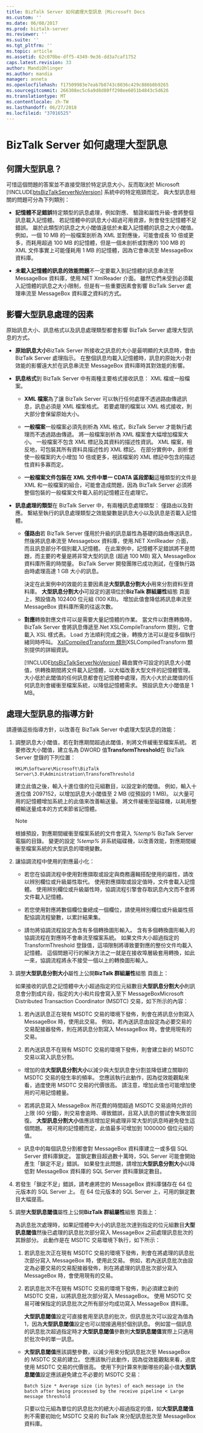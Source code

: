 ```yaml
---
title: BizTalk Server 如何處理大型訊息 |Microsoft Docs
ms.custom: ''
ms.date: 06/08/2017
ms.prod: biztalk-server
ms.reviewer: ''
ms.suite: ''
ms.tgt_pltfrm: ''
ms.topic: article
ms.assetid: 62c070be-dff5-4349-9e36-dd3a7caf1752
caps.latest.revision: 33
author: MandiOhlinger
ms.author: mandia
manager: anneta
ms.openlocfilehash: f17509983e7eab7b8743c8036c429c886b0b9265
ms.sourcegitcommit: 266308ec5c6a9d8d80ff298ee6051b4843c5d626
ms.translationtype: MT
ms.contentlocale: zh-TW
ms.lasthandoff: 06/27/2018
ms.locfileid: "37016525"
---
```

# <a name="how-biztalk-server-processes-large-messages"></a>BizTalk Server 如何處理大型訊息
## <a name="what-is-a-large-message"></a>何謂大型訊息？  
 可惜這個問題的答案並不直接受限於特定訊息大小，反而取決於 Microsoft [!INCLUDE[btsBizTalkServerNoVersion](../includes/btsbiztalkservernoversion-md.md)] 系統中的特定瓶頸而定。 與大型訊息相關的問題可分為下列類別：  
  
-   **記憶體不足錯誤**特定類型的訊息處理，例如對應、 驗證和屬性升級-會將整個訊息載入記憶體。 若記憶體中的訊息大小超過可用資源，則會發生記憶體不足錯誤。 屬於此類型的訊息之大小閾值遠低於未載入記憶體的訊息之大小閾值。 例如，一個 10 MB 的一般檔案剖析為 XML 並對應後，可能會成長 10 倍或更多，而耗用超過 100 MB 的記憶體，但是一個未剖析或對應的 100 MB 的 XML 文件事實上可能僅耗用 1 MB 的記憶體，因為它會串流至 MessageBox 資料庫。  
  
-   **未載入記憶體的訊息的效能問題**不一定要載入到記憶體的訊息串流至 MessageBox 資料庫，使用.NET XmlReader 介面。 雖然它們未受到必須載入記憶體的訊息之大小限制，但是有一些重要因素會影響 BizTalk Server 處理串流至 MessageBox 資料庫之資料的方式。  
  
## <a name="factors-that-affect-the-processing-of-large-messages"></a>影響大型訊息處理的因素  
 原始訊息大小、訊息格式以及訊息處理類型都會影響 BizTalk Server 處理大型訊息的方式。  
  
- **原始訊息大小**BizTalk Server 所接收之訊息的大小是最明顯的大訊息時，會由 BizTalk Server 處理指示。 在整個訊息均載入記憶體時，訊息的原始大小對效能的影響遠大於在訊息串流至 MessageBox 資料庫時其對效能的影響。  
  
- **訊息格式**到 BizTalk Server 中有兩種主要格式接收訊息： XML 檔或一般檔案。  
  
  -   **XML 檔案**為了讓 BizTalk Server 可以執行任何處理不透過路由傳遞訊息，訊息必須是 XML 檔案格式。 若要處理的檔案以 XML 格式接收，則大部分會保留原始大小。  
  
  -   **一般檔案**一般檔案必須先剖析為 XML 格式，BizTalk Server 才能執行處理而不透過路由傳遞。 將一般檔案剖析為 XML 檔案會大幅增加檔案大小。 一般檔案不包含 XML 標記及其資料的描述性資訊。 XML 檔案，相反地，可包裝其所有資料具描述性的 XML 標記。 在部分實例中，剖析會使一般檔案的大小增加 10 倍或更多，視該檔案的 XML 標記中包含的描述性資料多寡而定。  
  
  -   **一般檔案文件包裝在 XML 文件中單一 CDATA 區段節點**這種類型的文件是 XML 和一般檔案的組合，可能會造成問題，因為 BizTalk Server 必須將整個包裝的一般檔案文件載入前的記憶體正在處理它。  
  
- **訊息處理的類型**在 BizTalk Server 中，有兩種訊息處理類型： 僅路由以及對應。 繫結至執行的訊息處理類型之效能變數是訊息大小以及訊息是否載入記憶體。  
  
  - **僅路由**若 BizTalk Server 僅用於升級的訊息屬性為基礎的路由傳送訊息，然後將訊息串流至 Messagebox 資料庫，使用.NET XmlReader 介面，而且訊息部分不個別載入記憶體。 在此案例中，記憶體不足錯誤將不是問題，而主要的考量是將非常大型的訊息 (超過 100 MB) 寫入 MessageBox 資料庫所需的時間量。 BizTalk Server 開發團隊已成功測試，在僅執行路由時處理高達 1 GB 大小的訊息。  
  
     決定在此案例中的效能的主要因素是**大型訊息分割大小**用來分割資料至資料庫。 **大型訊息分割大小**可設定的選項位於**BizTalk 群組屬性**組態 頁面上，預設值為 102400 位元組 (100 KB)。 增加此值會降低將訊息串流至 MessageBox 資料庫所需的往返次數。  
  
  - **對應**轉換對應文件可以是需要大量記憶體的作業。 當文件以對應轉換時，BizTalk Server 會將訊息傳遞至.Net XSLCompileTransform 類別，它會載入 XSL 樣式表。 Load 方法順利完成之後，轉換方法可以是從多個執行緒同時呼叫。 [XslCompiledTransform 類別](http://go.microsoft.com/fwlink/p/?LinkID=282683)XSLCompiledTransform 類別提供的詳細資訊。  
  
     [!INCLUDE[btsBizTalkServerNoVersion](../includes/btsbiztalkservernoversion-md.md)] 藉由實作可設定的訊息大小閾值，供轉換期間將文件載入記憶體，以大幅改善大型文件的記憶體管理。 大小低於此閾值的任何訊息都會在記憶體中處理，而大小大於此閾值的任何訊息則會緩衝至檔案系統，以降低記憶體需求。 預設訊息大小閾值是 1 MB。  
  
## <a name="guidelines-for-processing-large-messages"></a>處理大型訊息的指導方針  
 請遵循這些指導方針，以改善在 BizTalk Server 中處理大型訊息的效能：  
  
1. 調整訊息大小閾值，若在對應期間超過此閾值，則將文件緩衝至檔案系統。 若要修改大小閾值，建立名為 DWORD 值**TransformThreshold**在 BizTalk Server 登錄的下列位置：  
  
   ```  
   HKLM\Software\Microsoft\BizTalk Server\3.0\Administration\TransformThreshold  
   ```  
  
    建立此值之後，輸入十進位值的位元組數目，以設定新的閾值。 例如，輸入十進位值 2097152，以增加訊息大小閾值至 2 MB (從預設的 1 MB)。 以大量可用的記憶體增加系統上的此值來改善輸送量。 將文件緩衝至磁碟機，以耗用整體輸送量成本的方式來節省記憶體。  
  
   > [!NOTE]
   >  根據預設，對應期間緩衝至檔案系統的文件會寫入 *%temp%* BizTalk Server 電腦的目錄。 變更的設定 *%temp%* 非系統磁碟機，以改善效能，對應期間緩衝至檔案系統的大型訊息的環境變數。  
  
2. 讓協調流程中使用的對應最小化：  
  
   -   若您在協調流程中使用對應擷取或設定與商務邏輯搭配使用的屬性，請改以辨別欄位或升級屬性取代。 使用對應擷取或設定值時，文件會載入記憶體。 使用辨別欄位或升級屬性時，協調流程引擎會存取訊息內文而不會將文件載入記憶體。  
  
   -   若您使用對應將數個欄位彙總成一個欄位，請使用辨別欄位或升級屬性搭配協調流程變數，以累計結果集。  
  
   -   請勿將協調流程設定為含有多個轉換圖形輸入。 含有多個轉換圖形輸入的協調流程在對應時不會串流至檔案系統。 如果文件大小超過指定的 TransformThreshold 登錄值，這項限制將導致要對應的整份文件均載入記憶體。 這個問題可行的解決方法之一就是在接收埠層級套用轉換，如此一來，協調流程將永不接受一個以上的轉換圖形輸入。  
  
3. 調整**大型訊息分割大小**屬性上公開**BizTalk 群組屬性**組態 頁面上：  
  
    如果接收的訊息之記憶體中大小超過指定的位元組數目**大型訊息分割大小**則訊息會分割成片段，指定的大小和片段會寫入至下 MessageBoxMicrosoft Distributed Transaction Coordinator (MSDTC) 交易，如下所示的內容：  
  
   1.  若內送訊息正在現有 MSDTC 交易的環境下發佈，則會在將訊息分割寫入 MessageBox 時，使用此交易。 例如，若內送訊息由設定為必要交易的交易配接器發佈，則在將訊息分割寫入 MessageBox 時，會使用現有的交易。  
  
   2.  若內送訊息不在現有 MSDTC 交易的環境下發佈，則會建立新的 MSDTC 交易以寫入訊息分割。  
  
   -   增加的值**大型訊息分割大小**以減少與大型訊息會分割並降低建立關聯的 MSDTC 交易的發生率的頻率。 您應該執行此動作，因為從效能觀點來看，過度使用 MSDTC 交易的代價很高。 請注意，增加此值也可能增加使用的可用記憶體量。  
  
   -   若將訊息寫入 MessageBox 所花費的時間超過 MSDTC 交易逾時允許的上限 (60 分鐘)，則交易會逾時、導致錯誤，且寫入訊息的嘗試會失敗並回復。 **大型訊息分割大小**值應該增加足夠處理非常大型的訊息時避免發生這個問題。 視可用的記憶體而定，此值最多可增加到 1000000 個位元組的值。  
  
   -   訊息中的每個訊息分割都會對 MessageBox 資料庫建立一或多個 SQL Server 資料庫鎖定。 當鎖定數目超過數十萬時，SQL Server 可能會開始產生「鎖定不足」錯誤。 如果發生此問題，請增加**大型訊息分割大小**以降低對 MessageBox 資料庫的 SQL Server 資料庫鎖定數目。  
  
4. 若發生「鎖定不足」錯誤，請考慮將您的 MessageBox 資料庫儲存在 64 位元版本的 SQL Server 上。 在 64 位元版本的 SQL Server 上，可用的鎖定數目大幅提高。  
  
5. 調整**大型訊息閾值**屬性上公開**BizTalk 群組屬性**組態 頁面上：  
  
    為訊息批次處理時，如果記憶體中大小的訊息批次達到指定的位元組數目**大型訊息閾值**然後已處理的訊息批次部分寫入 MessageBox 之前處理訊息批次的其餘部分。 此動作是在 MSDTC 交易環境下執行，如下所示：  
  
   1. 若訊息批次正在現有 MSDTC 交易的環境下發佈，則會在將處理的訊息批次部分寫入 MessageBox 時，使用此交易。 例如，若內送訊息批次由設定為必要交易的交易配接器發佈，則在將處理的訊息批次部分寫入 MessageBox 時，會使用現有的交易。  
  
   2. 若訊息批次不在現有 MSDTC 交易的環境下發佈，則必須建立新的 MSDTC 交易，以將訊息批次部分寫入 MessageBox。 使用 MSDTC 交易可確保指定的訊息批次之所有部分均成功寫入 MessageBox 資料庫。  
  
      **大型訊息閾值**設定可直接套用至訊息的批次，但訊息批次可以設定為值為 1，因為**大型訊息閾值**設定也可以間接適用於個別訊息。 例如當一個訊息的訊息批次超過指定時才**大型訊息閾值**參數則**大型訊息閾值**實際上只適用於批次中的單一訊息。  
  
   -   **大型訊息閾值**應該調整參數，以減少用來分配訊息批次至 MessageBox 的 MSDTC 交易的建立。 您應該執行此動作，因為從效能觀點來看，過度使用 MSDTC 交易的代價很高。 使用下列計算來判斷哪些的最小值**大型訊息閾值**設定應該避免建立不必要的 MSDTC 交易：  
  
       ```  
       Batch Size * Average size (in bytes) of each message in the batch after being processed by the receive pipeline < Large message threshold  
       ```  
  
        只要以位元組為單位的訊息批次的總大小超過指定的值，如**大型訊息閾值**則不需要初始化 MSDTC 交易的 BizTalk 來分配訊息批次至 MessageBox資料庫。